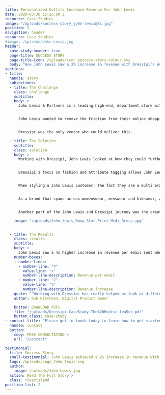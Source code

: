 ```yaml
---
title: Personalised Outfits Increase Revenue For John Lewis
date: 2020-03-30 15:26:00 Z
resource: Case Studies
image: "/uploads/success-story_john-lewis@2x.jpg"
position: 2
navigation: header
resource: Case Studies
#image: /uploads/John-Lewis.jpg
header:
  case-study-header: true
  page-title: SUCCESS STORY
  page-title-icon: /uploads/icon_success-story-colour.svg
  body: "How John Lewis saw a 2% increase in revenue with Dressipi’s outfit recommendations"
sections:
- title: 
  handle: story
  subsections:
  - title: The Challenge
    class: challenge
    subtitle:
    body: >
      John Lewis & Partners is a leading high-end, department store with a large online presence and a number of retail stores operating across Great Britain. Generating over £3.5 billion in revenue across all categories, and over £1 billion in fashion alone, they recognised that fashion was a core area of focus. 


      John Lewis wanted to remove the friction from their online shopping journeys and create truly tailored one to one experiences for their frequent and loyal customers. They understood that styling and outfitting was really important when selling fashion and were looking for a solution that could deliver personalised outfits at scale, across womenswear, menswear and kidswear. 


      Dressipi was the only vendor who could deliver this. 

  - title: The Solution
    subtitle:
    class: solution
    body: >
      Working with Dressipi, John Lewis looked at how they could further optimise customers' existing core journeys and help them make the right purchase decisions by offering personalised outfits. 


      Dressipi’s focus on fashion and attribute tagging allows John Lewis to display multiple outfits per garment and by occasion whether that be ‘Casual’, ‘Creative Work’ or ‘Evening’, showing the versatility of the garment and inspiring the customer. Completely personalised to each and every customer, Dressipi creates up to 100 million outfits per night. No other vendor can do this.


      When styling a John Lewis customer, the fact they are a multi brand retailer with a diverse customer group had to be taken into account. Younger customers may favour brands such as Mango and will have different ideas on what a good evening look consists of compared to an older customer leaning towards Hush and L.K.Bennett as their preferred brands. This meant brand adjacency and sensitivities about how brands are shown together as well as inspirational brand discovery are important elements that have to be built into Dressipi recommendations.


      As a brand that spans across womenswear, menswear and kidswear, another key consideration were the differences between the sectors. For example, with kidswear you need to be less worried in terms of outfitting but you need to show the versatility of the garment so the customer knows they are getting the value for money. It is especially hard because kids grow up very fast so knowing it is more about the age of the child rather than the shape. With men, they are much more consistent when they buy clothes, outfits for them are about discoverability. Dressipi’s algorithms were able to cater to these hurdles.


      Another part of the John Lewis and Dressipi journey was the creation of a customer profile. Dressipi can provide personalisation for everyone but John Lewis chose to go a step further and to allow their customers to create a profile to get an even richer customer experience. It allows their customers to have their own personal style page with a place to view their outfits and recommendations.

    image: "/uploads/John_lewis_Roxy_Star_Print_Midi_Dress.jpg"
    

  - title: The Results
    class: results
    subtitle:
    body: >
      John Lewis saw a 4x higher increase in revenue per email sent when responding with personalised strategies overall. This was particularly notable with the most recent test on the outfit recommendations seeing a 2% increase in revenue - a significant uplift.
    number-boxes:
    - number-lines:
      - number-line: "4"
        value-line: "x"
        number-line-description: Revenue per email
      - number-line: "2"
        value-line: "%"
        number-line-description: Revenue increase
    quote: "“Working with Dressipi has really helped us look at different ways in how we can support our customers on the site and the different tactics that we can deploy to meet their needs. We are aspiring towards having the ability to influence customers and help facilitate their shopping journey from the point they arrive on the website all the way through to post checkout and then even beyond that with a follow up email as well. We are also looking at having a better understanding of the data we have on customers and how we can help tie that back into a more personalised journey.”"
    author: Rob Hitchman, Digital Product Owner

    button: DOWNLOAD PDF>
    file: "/uploads/Dressipi-CaseStudy-The%20Modist-fe45de.pdf"
    button_class: case-study
- contact-title: "Please get in touch today to learn how to get started on delivering truly personalised outfits at scale. In as little as two weeks, you’ll be inspiring your customers and delivering that much needed revenue increase to your brand."
  handle: contact
  button:
    copy: FREE CONSULTATION >
    url: "/contact"

testimonial:
  title: Success Story
  small-testimonial: John Lewis achieved a 2% increase in revenue with outfit recommendations
  logo: /uploads/Logo_John_lewis.svg
  author:
    image: /uploads/John-Lewis.jpg
  action: Read The Full Story >
  class: riverisland
position-list: 2
---
```

